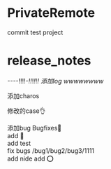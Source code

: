 # PrivateRemote
commit test project
# release_notes
----!!!!-_!!_!_!_!_!
添加log
wwwwwwww_

添加charos

修改的case👌

添加bug Bugfixes🍿     
add 🍱       
add test  
fix bugs /bug1/bug2/bug3/1111   
add nide 
add ⭕️

